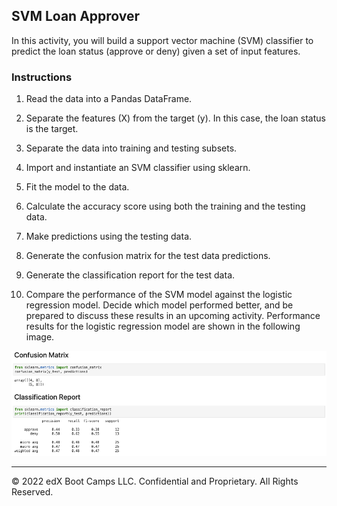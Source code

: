 ## SVM Loan Approver

In this activity, you will build a support vector machine (SVM) classifier to predict the loan status (approve or deny) given a set of input features.

### Instructions

1. Read the data into a Pandas DataFrame.

2. Separate the features (X) from the target (y). In this case, the loan status is the target.

3. Separate the data into training and testing subsets.

4. Import and instantiate an SVM classifier using sklearn.

5. Fit the model to the data.

6. Calculate the accuracy score using both the training and the testing data.

7. Make predictions using the testing data.

8. Generate the confusion matrix for the test data predictions.

9. Generate the classification report for the test data.

10. Compare the performance of the SVM model against the logistic regression model. Decide which model performed better, and be prepared to discuss these results in an upcoming activity. Performance results for the logistic regression model are shown in the following image.

  ![orig_loan_approv_metrics.png](Images/orig_loan_approv_metrics.png)

---

© 2022 edX Boot Camps LLC. Confidential and Proprietary. All Rights Reserved.